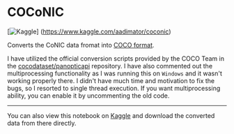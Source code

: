 # COCoNIC

[![Kaggle](https://kaggle.com/static/images/open-in-kaggle.svg)] (https://www.kaggle.com/aadimator/coconic)

Converts the CoNIC data fromat into [COCO format](https://cocodataset.org/#format-data).

I have utilized the official conversion scripts provided by the COCO Team in the [cocodataset/panopticapi](https://github.com/cocodataset/panopticapi) repository.
I have also commented out the multiprocessing functionality as I was running this on `Windows` and it wasn't working properly there. I didn't have much time and motivation to fix the bugs, so I resorted to single thread execution. If you want multiprocessing ability, you can enable it by uncommenting the old code.

---

You can also view this notebook on [Kaggle](https://www.kaggle.com/aadimator/coconic) and download the converted data from there directly.

